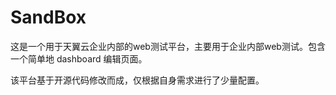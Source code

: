 # SandBox
这是一个用于天翼云企业内部的web测试平台，主要用于企业内部web测试。包含一个简单地 dashboard 编辑页面。

该平台基于开源代码修改而成，仅根据自身需求进行了少量配置。
